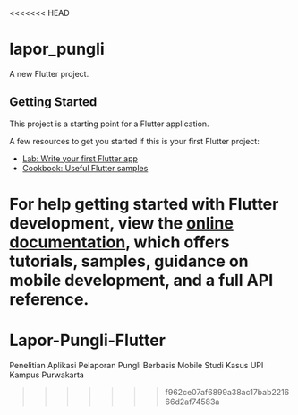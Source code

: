 <<<<<<< HEAD
# lapor_pungli

A new Flutter project.

## Getting Started

This project is a starting point for a Flutter application.

A few resources to get you started if this is your first Flutter project:

- [Lab: Write your first Flutter app](https://docs.flutter.dev/get-started/codelab)
- [Cookbook: Useful Flutter samples](https://docs.flutter.dev/cookbook)

For help getting started with Flutter development, view the
[online documentation](https://docs.flutter.dev/), which offers tutorials,
samples, guidance on mobile development, and a full API reference.
=======
# Lapor-Pungli-Flutter
Penelitian Aplikasi Pelaporan Pungli Berbasis Mobile Studi Kasus UPI Kampus Purwakarta
>>>>>>> f962ce07af6899a38ac17bab221666d2af74583a
